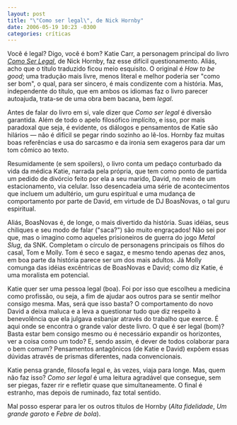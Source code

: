 ```yaml
---
layout: post
title: "\"Como ser legal\", de Nick Hornby"
date: 2006-05-19 10:23 -0300
categories: críticas
---
```

Você é legal? Digo, você é bom? Katie Carr, a personagem principal do livro [_Como Ser Legal_](https://www.amazon.com.br/Como-Ser-Legal-Nick-Hornby/dp/8532513735/ref=as_li_ss_tl?ie=UTF8&qid=1486656265&sr=8-1&keywords=como+ser+legal&linkCode=ll1&tag=manudousua-20&linkId=05f7930d45ddc02c3558f48c1e6f9413), de Nick Hornby, faz esse difícil questionamento. Aliás, acho que o título traduzido ficou meio esquisito. O original é _How to be good_; uma tradução mais livre, menos literal e melhor poderia ser "como ser bom", o qual, para ser sincero, é mais condizente com a história. Mas, independente do título, que em ambos os idiomas faz o livro parecer autoajuda, trata-se de uma obra bem bacana, bem <em>legal</em>.

Antes de falar do livro em si, vale dizer que _Como ser legal_ é diversão garantida. Além de todo o apelo filosófico implícito, e isso, por mais paradoxal que seja, é evidente, os diálogos e pensamentos de Katie são hilários — não é difícil se pegar rindo sozinho ao lê-los. Hornby faz muitas boas referências e usa do sarcasmo e da ironia sem exageros para dar um tom cômico ao texto.

Resumidamente (e sem spoilers), o livro conta um pedaço conturbado da vida da médica Katie, narrada pela própria, que tem como ponto de partida um pedido de divórcio feito por ela a seu marido, David, no meio de um estacionamento, via celular. Isso desencadeia uma série de acontecimentos que incluem um adultério, um guru espiritual e uma mudança de comportamento por parte de David, em virtude de DJ BoasNovas, o tal guru espiritual.

Aliás, BoasNovas é, de longe, o mais divertido da história. Suas idéias, seus chiliques e seu modo de falar ("saca?") são muito engraçados! Não sei por que, mas o imagino como aqueles prisioneiros de guerra do jogo _Metal Slug_, da SNK. Completam o círculo de personagens principais os filhos do casal, Tom e Molly. Tom é seco e sagaz, e mesmo tendo apenas dez anos, em boa parte da história parece ser um dos mais adultos. Já Molly comunga das idéias excêntricas de BoasNovas e David; como diz Katie, é uma moralista em potencial.

Katie quer ser uma pessoa legal (boa). Foi por isso que escolheu a medicina como profissão, ou seja, a fim de ajudar aos outros para se sentir melhor consigo mesma. Mas, será que isso basta? O comportamento do novo David a deixa maluca e a leva a questionar tudo que diz respeito à benevolência que ela julgava esbanjar através do trabalho que exerce. É aqui onde se encontra o grande valor deste livro. O que é ser legal (bom)? Basta estar bem consigo mesmo ou é necessário expandir os horizontes, ver a coisa como um todo? E, sendo assim, é dever de todos colaborar para o bem comum? Pensamentos antagônicos (de Katie e David) expõem essas dúvidas através de prismas diferentes, nada convencionais.

Katie pensa grande, filosofa legal e, às vezes, viaja para longe. Mas, quem não faz isso? _Como ser legal_ é uma leitura agradável que consegue, sem ser piegas, fazer rir e refletir quase que simultaneamente. O final é estranho, mas depois de ruminado, faz total sentido.

Mal posso esperar para ler os outros títulos de Hornby (_Alta fidelidade_, _Um grande garoto_ e _Febre de bola_).
